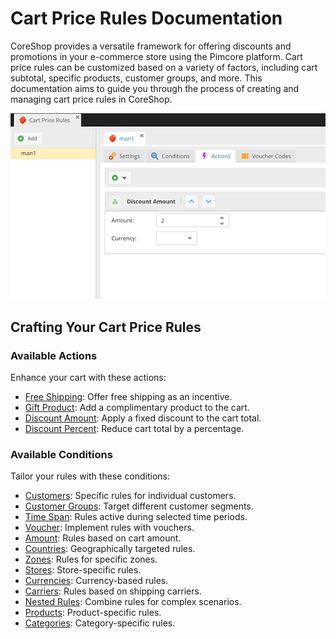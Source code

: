 # Cart Price Rules Documentation

CoreShop provides a versatile framework for offering discounts and promotions in your e-commerce store using the Pimcore
platform. Cart price rules can be customized based on a variety of factors, including cart subtotal, specific products,
customer groups, and more. This documentation aims to guide you through the process of creating and managing cart price
rules in CoreShop.

![Cart Price Rules](img/cart-pricerule.png)

## Crafting Your Cart Price Rules

### Available Actions

Enhance your cart with these actions:

- [Free Shipping](./06_Actions.md#free-shipping): Offer free shipping as an incentive.
- [Gift Product](./06_Actions.md#gift-product): Add a complimentary product to the cart.
- [Discount Amount](./06_Actions.md#discount-amount): Apply a fixed discount to the cart total.
- [Discount Percent](./06_Actions.md#discount-percent): Reduce cart total by a percentage.

### Available Conditions

Tailor your rules with these conditions:

- [Customers](./07_Conditions.md#customers): Specific rules for individual customers.
- [Customer Groups](./07_Conditions.md#customer-groups): Target different customer segments.
- [Time Span](./07_Conditions.md#time-span): Rules active during selected time periods.
- [Voucher](./07_Conditions.md#voucher): Implement rules with vouchers.
- [Amount](./07_Conditions.md#amount): Rules based on cart amount.
- [Countries](./07_Conditions.md#countries): Geographically targeted rules.
- [Zones](./07_Conditions.md#zones): Rules for specific zones.
- [Stores](./07_Conditions.md#stores): Store-specific rules.
- [Currencies](./07_Conditions.md#currencies): Currency-based rules.
- [Carriers](./07_Conditions.md#carriers): Rules based on shipping carriers.
- [Nested Rules](./07_Conditions.md#nested-rules): Combine rules for complex scenarios.
- [Products](./07_Conditions.md#products): Product-specific rules.
- [Categories](./07_Conditions.md#categories): Category-specific rules.
